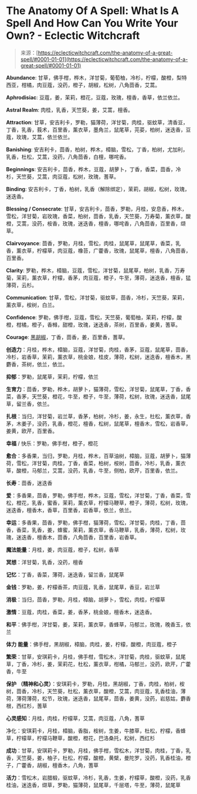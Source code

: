 <!--yml

category: 未分类

date: 2024-06-12 18:11:03

-->

# The Anatomy Of A Spell: What Is A Spell And How Can You Write Your Own? - Eclectic Witchcraft

> 来源：[https://eclecticwitchcraft.com/the-anatomy-of-a-great-spell/#0001-01-01](https://eclecticwitchcraft.com/the-anatomy-of-a-great-spell/#0001-01-01)

**Abundance**: 甘草，佛手柑，桦木，洋甘菊，葡萄柚，冷杉，柠檬，酸橙，梨特西亚，柑橘，肉豆蔻，没药，橙子，胡椒，松树，八角茴香，艾蒿。

**Aphrodisiac**: 豆蔻，姜，茉莉，橙花，豆蔻，玫瑰，檀香，香草，依兰依兰。

**Astral Realm**: 肉桂，乳香，天竺葵，姜，艾蒿，檀香。

**Attraction**: 甘草，安吉利卡，罗勒，猫薄荷，洋甘菊，肉桂，驱蚊草，清香豆，丁香，乳香，莪术，百里香，薰衣草，墨角兰，鼠尾草，芫荽，柏树，迷迭香，豆蔻，玫瑰，艾蒿，依兰依兰。

**Banishing**: 安吉利卡，茴香，柏树，桦木，樟脑，雪松，丁香，柏树，尤加利，乳香，杜松，艾蒿，没药，八角茴香，白檀，哪咤香。

**Beginnings**: 安吉利卡，茴香，桦木，豆蔻，胡萝卜，丁香，香菜，茴香，冷杉，天竺葵，艾蒿，肉豆蔻，松树，玫瑰，蓍草。

**Binding**: 安吉利卡，丁香，柏树，乳香（解除绑定），茉莉，胡椒，松树，玫瑰，迷迭香。

**Blessing / Consecrate**: 甘草，安吉利卡，茴香，罗勒，月桂，安息香，桦木，雪松，洋甘菊，岩玫瑰，香菜，柏树，茴香，乳香，天竺葵，万寿菊，薰衣草，酸橙，艾蒿，没药，桉香，玫瑰，迷迭香，檀香，哪咤香，八角茴香，百里香，缬草。

**Clairvoyance**: 茴香，罗勒，月桂，雪松，肉桂，鼠尾草，鼠尾草，香菜，乳香，薰衣草，柠檬草，肉豆蔻，橡苔，广藿香，玫瑰，鼠尾草，檀香，八角茴香，百里香。

**Clarity**: 罗勒，桦木，樟脑，豆蔻，雪松，洋甘菊，鼠尾草，柏树，乳香，万寿菊，茉莉，薰衣草，柠檬，香茅，肉豆蔻，橙子，牛至，薄荷，迷迭香，檀香，猛薄荷，云杉。

**Communication**: 甘草，雪松，洋甘菊，驱蚊草，茴香，冷杉，天竺葵，茉莉，薰衣草，桉树，白兰。

**Confidence**: 罗勒，佛手柑，豆蔻，雪松，天竺葵，葡萄柚，茉莉，柠檬，酸橙，柑橘，橙子，香橼，甜橙，玫瑰，迷迭香，茶树，百里香，姜黄，蓍草。

**Courage**: [黑胡椒](http://redirect.viglink.com?key=54ac85620353881c9330705eb2832809&type=bk&u=https%3A%2F%2Fwww.walmart.com%2Fip%2FMcCormick-Black-Peppercorn-Grinder-2-5-oz%2F44883256)，丁香，茴香，姜，百里香，蓍草。

**创造力**：月桂，桦木，樟脑，豆蔻，洋甘菊，肉桂，香茅，豆蔻，鼠尾草，茴香，冷杉，岩香草，茉莉，薰衣草，桃金娘，桂皮，薄荷，松树，迷迭香，檀香木，黑麝香，茶树，依兰，依兰。

**抑郁**：罗勒，鼠尾草，茉莉，柠檬，依兰

**生育力**：茴香，罗勒，桦木，胡萝卜，猫薄荷，雪松，洋甘菊，鼠尾草，丁香，香菜，香茅，天竺葵，橙花，牛至，橙子，牛至，薄荷，松树，玫瑰，迷迭香，鼠尾草，留兰香，依兰。

**扎根**：当归，洋甘菊，岩兰草，香茅，柏树，冷杉，姜，永生，杜松，薰衣草，香茅，木姜子，没药，乳香，橙花，檀香，松树，鼠尾草，檀香木，雪松，岩香草，姜黄，欧芹，百里香。

**幸福** / 快乐：罗勒，佛手柑，橙子，橙花

**愈合**：多香果，当归，罗勒，月桂，桦木，百草油树，樟脑，豆蔻，胡萝卜，猫薄荷，雪松，洋甘菊，肉桂，丁香，香菜，柏树，桉树，茴香，冷杉，乳香，薰衣草，酸橙，马郁兰，艾蒿，没药，乳香，牛至，侧柏，欧芹，百里香，依兰。

**长寿**：茴香，迷迭香

**爱**：多香果，茴香，罗勒，佛手柑，桦木，豆蔻，雪松，洋甘菊，丁香，香菜，雪松，橙花，乳香，蜜香，茉莉，薰衣草，柠檬马鞭草，橙子，薄荷，松树，玫瑰，迷迭香，檀香木，香草，百里香，岩香草，依兰，依兰。

**幸运**：多香果，茴香，罗勒，佛手柑，猫薄荷，雪松，洋甘菊，肉桂，丁香，茴香，香菜，乳香，姜，蜂蜜，茉莉，薰衣草，香马鞭草，乳香，薄荷，松树，玫瑰，迷迭香，檀香木，茴香，八角茴香，百里香，岩香草。

**魔法能量**：月桂，姜，肉豆蔻，橙子，松树，香草

**冥想**：洋甘菊，乳香，没药，檀香

**记忆**：丁香，香菜，薄荷，迷迭香，留兰香，鼠尾草

**金钱**：罗勒，姜，柠檬香茶，肉豆蔻，乳香，鼠尾草，香豆，岩兰草

**消极**：当归，茴香，罗勒，月桂，樟脑，胡萝卜，雪松，肉桂，柠檬草

**激情**：豆蔻，肉桂，香菜，姜，香茅，桃金娘，檀香木，迷迭香。

**和平**：佛手柑，洋甘菊，姜，茉莉，薰衣草，香蜂草，马郁兰，玫瑰，晚香玉，依兰

**体力** **能量**：佛手柑，黑胡椒，樟脑，肉桂，姜，柠檬，酸橙，肉豆蔻，橙子

**繁荣**：甘草，安琪莉卡，月桂，佛手柑，雪松木，洋甘菊，肉桂，驱蚊草，鼠尾草，丁香，冷杉，姜，茉莉花，杜松，薰衣草，柑橘，马郁兰，没药，欧芹，广藿香，牛至

**保护** **（精神和心灵）**：安琪莉卡，罗勒，月桂，黑胡椒，丁香，肉桂，柏树，桉树，茴香，冷杉，天竺葵，杜松，薰衣草，酸橙，艾蒿，肉豆蔻，乳香桂油，薄荷，薄荷薄荷，松节，玫瑰，迷迭香，鼠尾草，茴香，姜黄，没药，岩慈姑，麝香根，西红杉，蓍草

**心灵感知**：月桂，肉桂，柠檬草，艾蒿，肉豆蔻，八角，蓍草

净化：安琪莉卡，月桂，樟脑，香脂，桉树，生姜，牛膝草，杜松，柠檬，香蜂草，柠檬草，柠檬马鞭草，酸橙，橙花，巴洛桑托，松树，西红杉

**成功**：甘草，安琪莉卡，罗勒，月桂，佛手柑，雪松木，洋甘菊，肉桂，丁香，乳香，天竺葵，姜，柚子，杜松，柠檬，酸橙，黄檗，曼陀罗，没药，乳香桂油，橙子，广藿香，胡椒，檀香木，八角，蓍草

**活力**：雪松木，岩腊椴，驱蚊草，冷杉，乳香，生姜，柠檬草，酸橙，没药，乳香桂油，迷迭香，缬草，罗勒，猫薄荷，鼠尾草，千层塔，牛至，薄荷，鼠尾草
